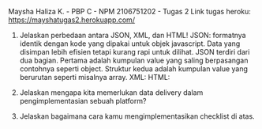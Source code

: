 Maysha Haliza K. - PBP C - NPM 2106751202 - Tugas 2
Link tugas heroku: https://mayshatugas2.herokuapp.com/

1. Jelaskan perbedaan antara JSON, XML, dan HTML!
   JSON: formatnya identik dengan kode yang dipakai untuk objek javascript. Data yang disimpan lebih efisien tetapi kurang rapi untuk dilihat. JSON terdiri dari dua bagian. Pertama adalah kumpulan value yang saling berpasangan contohnya seperti object. Struktur kedua adalah kumpulan value yang berurutan seperti misalnya array. 
   XML:
   HTML:
2. Jelaskan mengapa kita memerlukan data delivery dalam pengimplementasian sebuah platform?

3. Jelaskan bagaimana cara kamu mengimplementasikan checklist di atas.